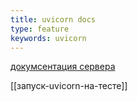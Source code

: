 ```yaml
---
title: uvicorn docs
type: feature
keywords: uvicorn
---
```

[докумсентация сервера](https://www.uvicorn.org/#running-programmatically)

[[запуск-uvicorn-на-тесте]]
